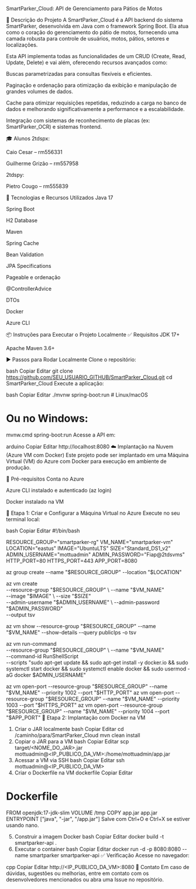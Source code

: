 SmartParker_Cloud: API de Gerenciamento para Pátios de Motos

📝 Descrição do Projeto
A SmartParker_Cloud é a API backend do sistema SmartParker, desenvolvida em Java com o framework Spring Boot. Ela atua como o coração do gerenciamento do pátio de motos, fornecendo uma camada robusta para controle de usuários, motos, pátios, setores e localizações.

Esta API implementa todas as funcionalidades de um CRUD (Create, Read, Update, Delete) e vai além, oferecendo recursos avançados como:

Buscas parametrizadas para consultas flexíveis e eficientes.

Paginação e ordenação para otimização da exibição e manipulação de grandes volumes de dados.

Cache para otimizar requisições repetidas, reduzindo a carga no banco de dados e melhorando significativamente a performance e a escalabilidade.

Integração com sistemas de reconhecimento de placas (ex: SmartParker_OCR) e sistemas frontend.

🎓 Alunos
2tdspx:

Caio Cesar – rm556331

Guilherme Grizão – rm557958

2tdspy:

Pietro Cougo – rm555839

🚀 Tecnologias e Recursos Utilizados
Java 17

Spring Boot

H2 Database

Maven

Spring Cache

Bean Validation

JPA Specifications

Pageable e ordenação

@ControllerAdvice

DTOs

Docker

Azure CLI

📦 Instruções para Executar o Projeto Localmente
✅ Requisitos
JDK 17+

Apache Maven 3.6+

▶️ Passos para Rodar Localmente
Clone o repositório:

bash
Copiar
Editar
git clone https://github.com/SEU_USUARIO_GITHUB/SmartParker_Cloud.git
cd SmartParker_Cloud
Execute a aplicação:

bash
Copiar
Editar
./mvnw spring-boot:run # Linux/macOS
# Ou no Windows:
mvnw.cmd spring-boot:run
Acesse a API em:

arduino
Copiar
Editar
http://localhost:8080
☁️ Implantação na Nuvem (Azure VM com Docker)
Este projeto pode ser implantado em uma Máquina Virtual (VM) do Azure com Docker para execução em ambiente de produção.

📌 Pré-requisitos
Conta no Azure

Azure CLI instalado e autenticado (az login)

Docker instalado na VM

🔧 Etapa 1: Criar e Configurar a Máquina Virtual no Azure
Execute no seu terminal local:

bash
Copiar
Editar
#!/bin/bash

RESOURCE_GROUP="smartparker-rg"
VM_NAME="smartparker-vm"
LOCATION="eastus"
IMAGE="UbuntuLTS"
SIZE="Standard_DS1_v2"
ADMIN_USERNAME="mottuadmin"
ADMIN_PASSWORD="Fiap@2tdsvms"
HTTP_PORT=80
HTTPS_PORT=443
APP_PORT=8080

az group create --name "$RESOURCE_GROUP" --location "$LOCATION"

az vm create \
  --resource-group "$RESOURCE_GROUP" \
  --name "$VM_NAME" \
  --image "$IMAGE" \
  --size "$SIZE" \
  --admin-username "$ADMIN_USERNAME" \
  --admin-password "$ADMIN_PASSWORD" \
  --output tsv

az vm show --resource-group "$RESOURCE_GROUP" --name "$VM_NAME" --show-details --query publicIps -o tsv

az vm run-command \
  --resource-group "$RESOURCE_GROUP" \
  --name "$VM_NAME" \
  --command-id RunShellScript \
  --scripts "sudo apt-get update && sudo apt-get install -y docker.io && sudo systemctl start docker && sudo systemctl enable docker && sudo usermod -aG docker $ADMIN_USERNAME"

az vm open-port --resource-group "$RESOURCE_GROUP" --name "$VM_NAME" --priority 1002 --port "$HTTP_PORT"
az vm open-port --resource-group "$RESOURCE_GROUP" --name "$VM_NAME" --priority 1003 --port "$HTTPS_PORT"
az vm open-port --resource-group "$RESOURCE_GROUP" --name "$VM_NAME" --priority 1004 --port "$APP_PORT"
🐳 Etapa 2: Implantação com Docker na VM
1. Criar o JAR localmente
bash
Copiar
Editar
cd /caminho/para/SmartParker_Cloud
mvn clean install
2. Copiar o JAR para a VM
bash
Copiar
Editar
scp target/<NOME_DO_JAR>.jar mottuadmin@<IP_PUBLICO_DA_VM>:/home/mottuadmin/app.jar
3. Acessar a VM via SSH
bash
Copiar
Editar
ssh mottuadmin@<IP_PUBLICO_DA_VM>
4. Criar o Dockerfile na VM
dockerfile
Copiar
Editar
# Dockerfile
FROM openjdk:17-jdk-slim
VOLUME /tmp
COPY app.jar app.jar
ENTRYPOINT ["java", "-jar", "/app.jar"]
Salve com Ctrl+O e Ctrl+X se estiver usando nano.

5. Construir a imagem Docker
bash
Copiar
Editar
docker build -t smartparker-api .
6. Executar o container
bash
Copiar
Editar
docker run -d -p 8080:8080 --name smartparker smartparker-api
✅ Verificação
Acesse no navegador:

cpp
Copiar
Editar
http://<IP_PUBLICO_DA_VM>:8080
📮 Contato
Em caso de dúvidas, sugestões ou melhorias, entre em contato com os desenvolvedores mencionados ou abra uma Issue no repositório.

